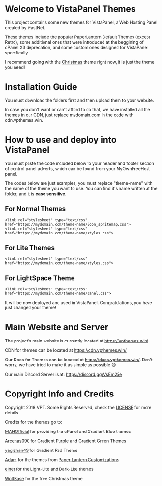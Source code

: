 # Welcome to VistaPanel Themes
This project contains some new themes for VistaPanel, a Web Hosting Panel created by iFastNet.

These themes include the popular PaperLantern Default Themes (except Retro), some additional ones that were introduced at the beggining of cPanel X3 deprecation, and some custom ones designed for VistaPanel specifically.

I recommend going with the [Christmas](christmas) theme right now, it is just the theme you need!

# Installation Guide
You must download the folders first and then upload them to your website. 

In case you don't want or can't afford to do that, we have installed all the themes in our CDN, just replace mydomain.com in the code with cdn.vpthemes.win.

# How to use and deploy into VistaPanel
You must paste the code included below to your header and footer section of control panel adverts, which can be found from your MyOwnFreeHost panel.

The codes below are just examples, you must replace "theme-name" with the name of the theme you want to use.
You can find it's name written at the folder, and it is **case sensitive**.

## For Normal Themes
```
<link rel="stylesheet" type="text/css" href="https://mydomain.com/theme-name/icon_spritemap.css">
<link rel="stylesheet" type="text/css" href="https://mydomain.com/theme-name/styles.css">
```

## For Lite Themes
```
<link rel="stylesheet" type="text/css" href="https://mydomain.com/theme-name/styles.css">
```

## For LightSpace Theme
```
<link rel="stylesheet" type="text/css" href="https://mydomain.com/theme-name/panel.css">
```  

It will be now deployed and used in VistaPanel. Congratulations, you have just changed your theme!  

# Main Website and Server
The project's main website is currently located at https://vpthemes.win/

CDN for themes can be located at https://cdn.vpthemes.win/

Our Docs for Themes can be located at https://docs.vpthemes.win/. Don't worry, we have tried to make it as simple as possible :smile:

Our main Discord Server is at:
https://discord.gg/VsEm25e
# Copyright Info and Credits
Copyright 2018 VPT. Some Rights Reserved, check the [LICENSE](https://github.com/VPTOfficial/VistaPanel-Themes/blob/master/LICENSE.md) for more details.

Credits for the themes go to:

[MAHOfficial](https://github.com/mahofficial) for providing the cPanel and Gradient Blue themes

[Arcenas090](https://github.com/arcenas090) for Gradient Purple and Gradient Green Themes

[yagizhan49](https://github.com/yagizhan49) for Gradient Red Theme

[Adam](https://github.com/adam/) for the themes from [Paper Lantern Customizations](https://github.com/CpanelInc/Paper_Lantern_Customizations)  

[einet](https://github.com/eiinet) for the Light-Lite and Dark-Lite themes

[WoltBase](https://www.woltbase.com) for the free Christmas theme
